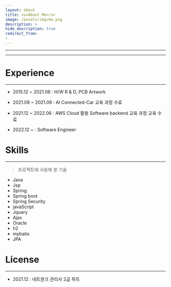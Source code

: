 ```yaml
---
layout: about
title: <u>About Me</u>
image: /assets/img/me.png
description: >
hide_description: true
redirect_from:
-
---
```


* * *
<!--author-->

* * *

# Experience
---

- 2015.12 ~ 2021.06 : H/W R & D, PCB Artwork 

- 2021.08 ~ 2021.09 : AI Connected-Car 교육 과정 수료

- 2021.12 ~ 2022.06 : AWS Cloud 활용 Software backend 교육 과정 교육 수료

- 2022.12 ~ : Software Engineer

# Skills
---
> 프로젝트에 사용해 본 기술

- Java
- Jsp
- Spring
- Spring boot
- Spring Security
- javaScript
- Jquery
- Ajax
- Oracle
- h2
- mybatis
- JPA


# License
---

- 2021.12 : 네트원크 관리사 2급 취득

